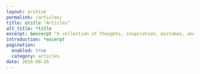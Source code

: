 ```yaml
---
layout: archive
permalink: /articles/
title: &title "Articles"
alt_title: *title
excerpt: &excerpt "A collection of thoughts, inspiration, mistakes, and other long-form minutia I've written. For smaller, more regular tidbits --- peruse the [notes section](/notes/)."
introduction: *excerpt
pagination:
  enabled: true
  category: articles
date: 2016-08-26
---
```

